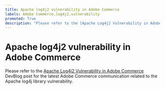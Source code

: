 ```yaml
---
title: Apache log4j2 vulnerability in Adobe Commerce
labels: Adobe Commerce,log4j2,vulnerability
promoted: True
description: "Please refer to the [Apache Log4j2 Vulnerability in Adobe Commerce](https://community.magento.com/t5/Magento-DevBlog/Apache-Log4j2-Vulnerability-in-Adobe-Commerce/ba-p/488683) DevBlog post for the latest Adobe Commerce communication related to the Apache log4j library vulnerability."
---
```


# Apache log4j2 vulnerability in Adobe Commerce

Please refer to the [Apache Log4j2 Vulnerability in Adobe Commerce](https://community.magento.com/t5/Magento-DevBlog/Apache-Log4j2-Vulnerability-in-Adobe-Commerce/ba-p/488683) DevBlog post for the latest Adobe Commerce communication related to the Apache log4j library vulnerability. 